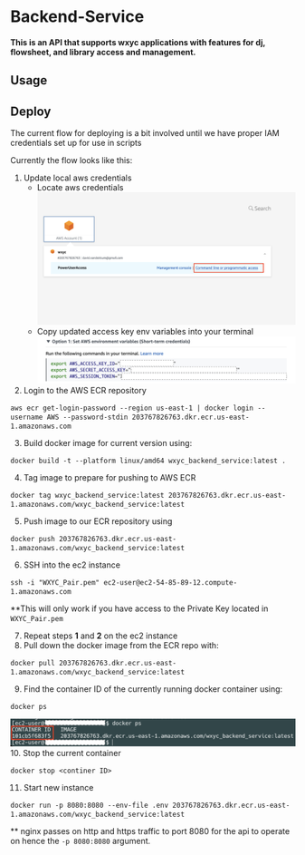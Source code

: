 # Backend-Service

#### This is an API that supports wxyc applications with features for dj, flowsheet, and library access and management.

## Usage

## Deploy

The current flow for deploying is a bit involved until we have proper IAM credentials set up for use in scripts <br>

Currently the flow looks like this:

1. Update local aws credentials <br>
   - Locate aws credentials
     ![Command Line Access](img/Command_line_access.png)
   - Copy updated access key env variables into your terminal
     ![Command Line Access Keys](img/Command_line_access_2.png)
2. Login to the AWS ECR repository

```
aws ecr get-login-password --region us-east-1 | docker login --username AWS --password-stdin 203767826763.dkr.ecr.us-east-1.amazonaws.com
```

3. Build docker image for current version using: <br>

```
docker build -t --platform linux/amd64 wxyc_backend_service:latest .
```

4. Tag image to prepare for pushing to AWS ECR <br>

```
docker tag wxyc_backend_service:latest 203767826763.dkr.ecr.us-east-1.amazonaws.com/wxyc_backend_service:latest
```

5. Push image to our ECR repository using <br>

```
docker push 203767826763.dkr.ecr.us-east-1.amazonaws.com/wxyc_backend_service:latest
```

6. SSH into the ec2 instance <br>

```
ssh -i "WXYC_Pair.pem" ec2-user@ec2-54-85-89-12.compute-1.amazonaws.com
```

\*\*This will only work if you have access to the Private Key located in `WXYC_Pair.pem`

7. Repeat steps **1** and **2** on the ec2 instance
8. Pull down the docker image from the ECR repo with:

```
docker pull 203767826763.dkr.ecr.us-east-1.amazonaws.com/wxyc_backend_service:latest
```

9. Find the container ID of the currently running docker container using:

```
docker ps
```

![Command Line Access](img/Container_id.png) 10. Stop the current container

```
docker stop <continer ID>
```

11. Start new instance

```
docker run -p 8080:8080 --env-file .env 203767826763.dkr.ecr.us-east-1.amazonaws.com/wxyc_backend_service:latest
```

\*\* nginx passes on http and https traffic to port 8080 for the api to operate on hence the `-p 8080:8080` argument.
